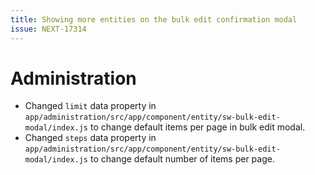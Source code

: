 ```yaml
---
title: Showing more entities on the bulk edit confirmation modal
issue: NEXT-17314
---
```

# Administration
* Changed `limit` data property in `app/administration/src/app/component/entity/sw-bulk-edit-modal/index.js` to change default items per page in bulk edit modal.
* Changed `steps` data property in `app/administration/src/app/component/entity/sw-bulk-edit-modal/index.js` to change default number of items per page.
